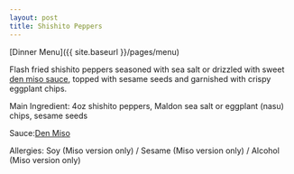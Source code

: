 ```yaml
---
layout: post
title: Shishito Peppers
---
```


[Dinner Menu]({{ site.baseurl }}/pages/menu)

Flash fried shishito peppers seasoned with sea salt or drizzled with sweet [den miso sauce](../sauces/den-miso.md), topped with sesame seeds and garnished with crispy eggplant chips.

Main Ingredient: 4oz shishito peppers, Maldon sea salt or eggplant (nasu) chips, sesame seeds

Sauce:[Den Miso](../sauces/den-miso.md)

Allergies: Soy (Miso version only) / Sesame (Miso version only) / Alcohol (Miso version only)